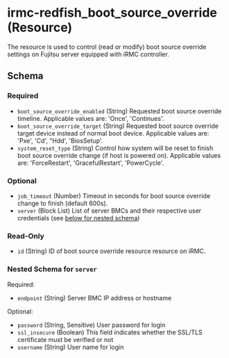 # irmc-redfish_boot_source_override (Resource)

The resource is used to control (read or modify) boot source override settings on Fujitsu server equipped with iRMC controller.

## Schema

### Required

- `boot_source_override_enabled` (String) Requested boot source override timeline. Applicable values are: 'Once', 'Continues'.
- `boot_source_override_target` (String) Requested boot source override target device instead of normal boot device. Applicable values are: 'Pxe', 'Cd', "Hdd', 'BiosSetup'.
- `system_reset_type` (String) Control how system will be reset to finish boot source override change (if host is powered on). Applicable values are: 'ForceRestart', 'GracefulRestart', 'PowerCycle'.

### Optional

- `job_timeout` (Number) Timeout in seconds for boot source override change to finish (default 600s).
- `server` (Block List) List of server BMCs and their respective user credentials (see [below for nested schema](#nestedblock--server))

### Read-Only

- `id` (String) ID of boot source override resource resource on iRMC.

<a id="nestedblock--server"></a>
### Nested Schema for `server`

Required:

- `endpoint` (String) Server BMC IP address or hostname

Optional:

- `password` (String, Sensitive) User password for login
- `ssl_insecure` (Boolean) This field indicates whether the SSL/TLS certificate must be verified or not
- `username` (String) User name for login
